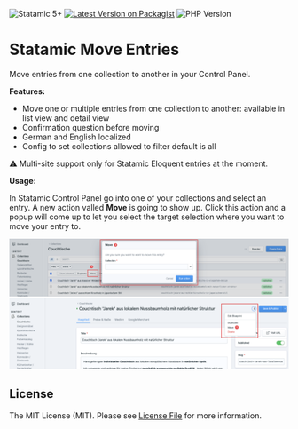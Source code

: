 ![Statamic 5+](https://img.shields.io/badge/Statamic-5+-FF269E?style=for-the-badge&link=https://statamic.com)
[![Latest Version on Packagist](https://img.shields.io/packagist/v/codedge/statamic-move-entries?style=for-the-badge)](https://packagist.org/packages/codedge/statamic-move-entries)
![PHP Version](https://img.shields.io/packagist/php-v/codedge/statamic-move-entries?style=for-the-badge)

# Statamic Move Entries

Move entries from one collection to another in your Control Panel.

**Features:**

- Move one or multiple entries from one collection to another: available in list view and detail view  
- Confirmation question before moving
- German and English localized
- Config to set collections allowed to filter default is all

:warning: Multi-site support only for Statamic Eloquent entries at the moment. 

**Usage:**

In Statamic Control Panel go into one of your collections and select an entry. A new action valled **Move** is going to show up.
Click this action and a popup will come up to let you select the target selection where you want to move your entry to.

![](docs/statamic_cp_list_view.png "Move action from list view")
![](docs/statamic_cp_detail_view.png "Move action from detail view")

## License

The MIT License (MIT). Please see [License File](LICENSE) for more information.
